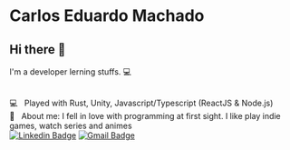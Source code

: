 # Carlos Eduardo Machado

## Hi there 👋

I'm a developer lerning stuffs. :computer:

 <br/> :computer: &nbsp; Played with Rust, Unity, Javascript/Typescript (ReactJS & Node.js)
 <br/> 💬  &nbsp; About me: I fell in love with programming at first sight. I like play indie games, watch series and animes
 <br/> [![Linkedin Badge](https://img.shields.io/badge/-Carlos%20Machado-blue?style=flat-square&logo=Linkedin&logoColor=white&link=https://www.linkedin.com/in/tgmarinho/)](https://www.linkedin.com/in/carlos-eduardo-machado/) 
[![Gmail Badge](https://img.shields.io/badge/-cmachado.dev@gmail.com-c14438?style=flat-square&logo=Gmail&logoColor=white&link=mailto:cmachado.dev@gmail.com)](mailto:cmachado.dev@gmail.com)
